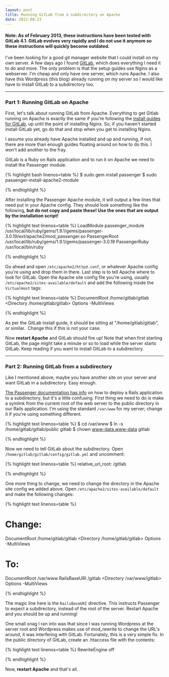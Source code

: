 ```yaml
---
layout: post
title: Running GitLab from a subdirectory on Apache
date: 2012-08-23
---
```

<h4><strong>Note: As of February 2013, these instructions have been tested with GitLab 4.1. GitLab evolves very rapidly and I do not use it anymore so these instructions will quickly become outdated.</strong></h4>

I've been looking for a good git manager website that I could install on my own server. A few days ago I found <a href="https://github.com/gitlabhq">GitLab</a>, which does everything I need it to do and more. The only problem is that the setup guides use Nginx as a webserver. I'm cheap and only have one server, which runs Apache. I also have this Wordpress (this blog) already running on my server so I would like have to install GitLab to a subdirectory too.

<hr />

<h3>Part 1: Running GitLab on Apache</h3>

First, let's talk about running GitLab from Apache. Everything to get Gitlab running on Apache is exactly the same if you're following the <a href="https://github.com/gitlabhq/gitlabhq/blob/master/doc/install/installation.md">install guides for GitLab</a>, up until the point of installing Nginx. So, if you haven't started install GitLab yet, go do that and stop when you get to installing Nginx.

I assume you already have Apache installed and up and running, if not, there are more than enough guides floating around on how to do this. I won't add another to the fray.

GitLab is a Ruby on Rails application and to run it on Apache we need to install the Passenger module.

{% highlight bash linenos=table %}
$ sudo gem install passenger
$ sudo passenger-install-apache2-module

{% endhighlight %}


<!--more-->
After installing the Passenger Apache module, it will output a few lines that need put in your Apache config. They should look something like the following, <strong>but do not copy and paste these! Use the ones that are output by the installation script!</strong>


{% highlight text linenos=table %}
LoadModule passenger_module /usr/local/lib/ruby/gems/1.9.1/gems/passenger-3.0.19/ext/apache2/mod_passenger.so
PassengerRoot /usr/local/lib/ruby/gems/1.9.1/gems/passenger-3.0.19
PassengerRuby /usr/local/bin/ruby

{% endhighlight %}


Go ahead and open <code>/etc/apache2/httpd.conf</code>, or whatever Apache config you're using and drop them in there.
Last step is to tell Apache where to look for GitLab. Open the Apache site config file you're using, usually <code>/etc/apache2/sites-available/default</code> and add the following inside the <code>VirtualHost</code> tags:

{% highlight text linenos=table %}
DocumentRoot /home/gitlab/gitlab
<Directory /home/gitlab/gitlab>
    Options -MultiViews
</Directory>

{% endhighlight %}

As per the GitLab install guide, it should be sitting at "/home/gitlab/gitlab", or similar.  Change this if this is not your case.
<p class="brush:plain">Now <strong>restart Apache</strong> and GitLab should fire up! Note that when first starting GitLab, the page might take a minute or so to load while the server starts GitLab. Keep reading if you want to install GitLab to a subdirectory.

<hr />

<h3>Part 2: Running GitLab from a subdirectory</h3>

Like I mentioned above, maybe you have another site on your server and want GitLab in a subdirectory. Easy enough.

<a href="http://www.modrails.com/documentation/Users%20guide%20Apache.html#deploying_rails_to_sub_uri">The Passenger documentation has info</a> on how to deploy a Rails application to a subdirectory, but it's a little confusing. First thing we need to do is make a symlink from the current root of the web server to the public directory in our Rails application. I'm using the standard <code>/var/www</code> for my server; change it if you're using something different.

{% highlight text linenos=table %}
$ cd /var/www
$ ln -s /home/gitlab/gitlab/public gitlab
$ chown www-data.www-data gitlab

{% endhighlight %}

Now we need to tell GitLab about the subdirectory. Open <code>/home/gitlab/gitlab/config/gitlab.yml</code> and uncomment:

{% highlight text linenos=table %}
relative_url_root: /gitlab

{% endhighlight %}

One more thing to change, we need to change the directory in the Apache site config we added above. Open <code>/etc/apache2/sites-available/default</code> and make the following changes:


{% highlight text linenos=table %}
# Change:
DocumentRoot /home/gitlab/gitlab
<Directory /home/gitlab/gitlab>
    Options -MultiViews
</Directory>

# To:
DocumentRoot /var/www
RailsBaseURI /gitlab
<Directory /var/www/gitlab>
    Options -MultiViews
</Directory>

{% endhighlight %}

The magic line here is the <code>RailsBaseURI</code> directive. This instructs Passenger to expect a subdirectory, instead of the root of the server. Restart Apache and you should be up and running!
<p class="brush:plain">One small snag I ran into was that since I was running Wordpress at the server root and Wordpress makes use of mod_rewrite to change the URL's around, it was interfering with GitLab. Fortunately, this is a very simple fix. In the public directory of GitLab, create an .htaccess file with the contents:

{% highlight text linenos=table %}
RewriteEngine off

{% endhighlight %}

Now, <strong>restart Apache</strong> and that's all.
